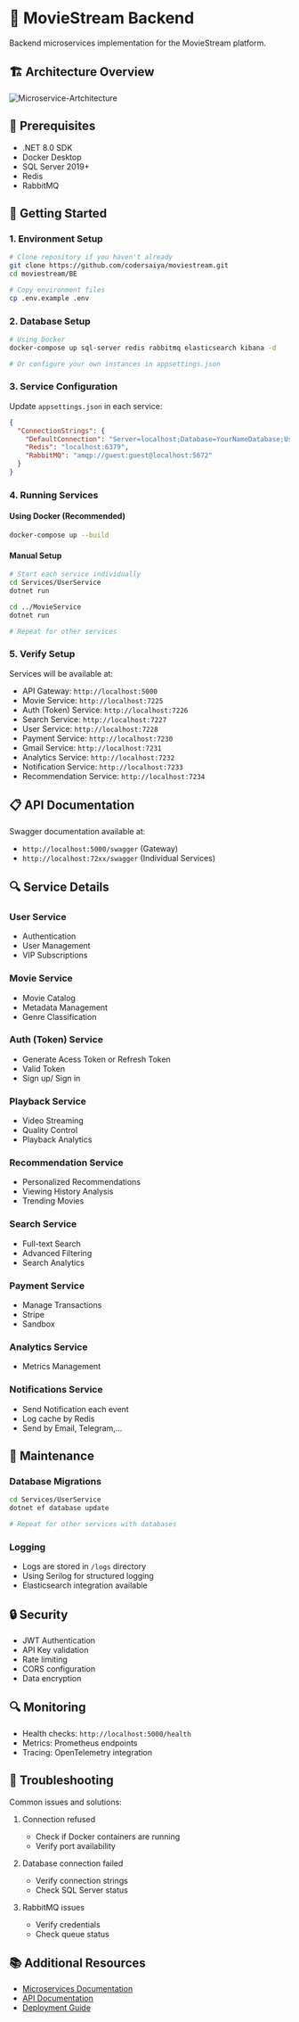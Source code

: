 # 🎯 MovieStream Backend

Backend microservices implementation for the MovieStream platform.

## 🏗 Architecture Overview

![Microservice-Artchitecture](../images/movieflix.png)

## 🔧 Prerequisites

- .NET 8.0 SDK
- Docker Desktop
- SQL Server 2019+
- Redis
- RabbitMQ

## 🚀 Getting Started

### 1. Environment Setup

```bash
# Clone repository if you haven't already
git clone https://github.com/codersaiya/moviestream.git
cd moviestream/BE

# Copy environment files
cp .env.example .env
```

### 2. Database Setup

```bash
# Using Docker
docker-compose up sql-server redis rabbitmq elasticsearch kibana -d

# Or configure your own instances in appsettings.json
```

### 3. Service Configuration

Update `appsettings.json` in each service:

```json
{
  "ConnectionStrings": {
    "DefaultConnection": "Server=localhost;Database=YourNameDatabase;User=YourUsername;Password=YourPassword;",
    "Redis": "localhost:6379",
    "RabbitMQ": "amqp://guest:guest@localhost:5672"
  }
}
```

### 4. Running Services

#### Using Docker (Recommended)
```bash
docker-compose up --build
```

#### Manual Setup
```bash
# Start each service individually
cd Services/UserService
dotnet run

cd ../MovieService
dotnet run

# Repeat for other services
```

### 5. Verify Setup

Services will be available at:
- API Gateway: `http://localhost:5000`
- Movie Service: `http://localhost:7225`
- Auth (Token) Service: `http://localhost:7226`
- Search Service: `http://localhost:7227`
- User Service: `http://localhost:7228`
- Payment Service: `http://localhost:7230`
- Gmail Service: `http://localhost:7231`
- Analytics Service: `http://localhost:7232`
- Notification Service: `http://localhost:7233`
- Recommendation Service: `http://localhost:7234`

## 📋 API Documentation

Swagger documentation available at:
- `http://localhost:5000/swagger` (Gateway)
- `http://localhost:72xx/swagger` (Individual Services)

## 🔍 Service Details

### User Service
- Authentication
- User Management
- VIP Subscriptions

### Movie Service
- Movie Catalog
- Metadata Management
- Genre Classification

### Auth (Token) Service
- Generate Acess Token or Refresh Token
- Valid Token
- Sign up/ Sign in

### Playback Service
- Video Streaming
- Quality Control
- Playback Analytics

### Recommendation Service
- Personalized Recommendations
- Viewing History Analysis
- Trending Movies

### Search Service
- Full-text Search
- Advanced Filtering
- Search Analytics

### Payment Service
- Manage Transactions
- Stripe
- Sandbox

### Analytics Service
- Metrics Management

### Notifications Service
- Send Notification each event
- Log cache by Redis
- Send by Email, Telegram,...

## 🔧 Maintenance

### Database Migrations
```bash
cd Services/UserService
dotnet ef database update

# Repeat for other services with databases
```

### Logging
- Logs are stored in `/logs` directory
- Using Serilog for structured logging
- Elasticsearch integration available

## 🔒 Security

- JWT Authentication
- API Key validation
- Rate limiting
- CORS configuration
- Data encryption

## 🔍 Monitoring

- Health checks: `http://localhost:5000/health`
- Metrics: Prometheus endpoints
- Tracing: OpenTelemetry integration

## 🐞 Troubleshooting

Common issues and solutions:
1. Connection refused
   - Check if Docker containers are running
   - Verify port availability

2. Database connection failed
   - Verify connection strings
   - Check SQL Server status

3. RabbitMQ issues
   - Verify credentials
   - Check queue status

## 📚 Additional Resources

- [Microservices Documentation](../docs/microservices.md)
- [API Documentation](../docs/api.md)
- [Deployment Guide](../docs/deployment.md)
